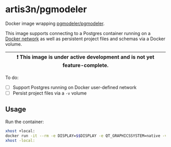 # artis3n/pgmodeler <!-- omit in toc -->

Docker image wrapping [pgmodeler/pgmodeler][pgmodeler repo].

This image supports connecting to a Postgres container running on a [Docker network][] as well as persistent project files and schemas via a Docker volume.

| :exclamation: This image is under active development and is not yet feature-complete. |
| --- |

To do:

- [ ] Support Postgres running on Docker user-defined network
- [ ] Persist project files via a `-v` volume

## Usage

Run the container:

```bash
xhost +local:
docker run -it --rm -e DISPLAY=$$DISPLAY -e QT_GRAPHICSSYSTEM=native -v /tmp/.X11-unix:/tmp/.X11-unix artis3n/pgmodeler:latest
xhost -local:
```

[docker network]: https://docs.docker.com/network/bridge/#manage-a-user-defined-bridge
[pgmodeler repo]: https://github.com/pgmodeler/pgmodeler
